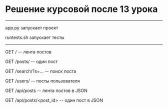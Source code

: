 # Решение курсовой после 13 урока

---

app.py запускает проект

runtests.sh запускает тесты

---

GET /  -- лента постов

GET /posts/<postid>  -- один пост

GET /search/?s=... -- поиск поста

GET /users/<username> -- посты пользователя

GET /api/posts -- лента постов в JSON

GET /api/posts/<post_id> -- один пост  в JSON
